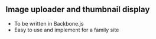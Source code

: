 Image uploader and thumbnail display
------------------------------------

* To be written in Backbone.js
* Easy to use and implement for a family site
